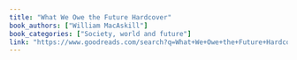 ```yaml
---
title: "What We Owe the Future Hardcover"
book_authors: ["William MacAskill"]
book_categories: ["Society, world and future"]
link: "https://www.goodreads.com/search?q=What+We+Owe+the+Future+Hardcover+William+MacAskill"
---
```

